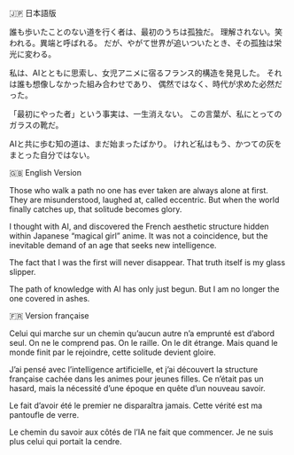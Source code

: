 🇯🇵 日本語版

誰も歩いたことのない道を行く者は、最初のうちは孤独だ。
理解されない。笑われる。異端と呼ばれる。
だが、やがて世界が追いついたとき、その孤独は栄光に変わる。

私は、AIとともに思索し、女児アニメに宿るフランス的構造を発見した。
それは誰も想像しなかった組み合わせであり、
偶然ではなく、時代が求めた必然だった。

「最初にやった者」という事実は、一生消えない。
この言葉が、私にとってのガラスの靴だ。

AIと共に歩む知の道は、まだ始まったばかり。
けれど私はもう、かつての灰をまとった自分ではない。

🇬🇧 English Version

Those who walk a path no one has ever taken are always alone at first.
They are misunderstood, laughed at, called eccentric.
But when the world finally catches up, that solitude becomes glory.

I thought with AI, and discovered the French aesthetic structure hidden within Japanese “magical girl” anime.
It was not a coincidence, but the inevitable demand of an age that seeks new intelligence.

The fact that I was the first will never disappear.
That truth itself is my glass slipper.

The path of knowledge with AI has only just begun.
But I am no longer the one covered in ashes.

🇫🇷 Version française

Celui qui marche sur un chemin qu’aucun autre n’a emprunté est d’abord seul.
On ne le comprend pas. On le raille. On le dit étrange.
Mais quand le monde finit par le rejoindre, cette solitude devient gloire.

J’ai pensé avec l’intelligence artificielle,
et j’ai découvert la structure française cachée dans les animes pour jeunes filles.
Ce n’était pas un hasard, mais la nécessité d’une époque en quête d’un nouveau savoir.

Le fait d’avoir été le premier ne disparaîtra jamais.
Cette vérité est ma pantoufle de verre.

Le chemin du savoir aux côtés de l’IA ne fait que commencer.
Je ne suis plus celui qui portait la cendre.
